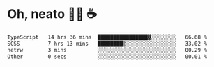 # Oh, neato 🧑‍💻 ☕

<!--START_SECTION:waka-->

```txt
TypeScript   14 hrs 36 mins  ████████████████▓░░░░░░░░   66.68 %
SCSS         7 hrs 13 mins   ████████▒░░░░░░░░░░░░░░░░   33.02 %
netrw        3 mins          ░░░░░░░░░░░░░░░░░░░░░░░░░   00.29 %
Other        0 secs          ░░░░░░░░░░░░░░░░░░░░░░░░░   00.01 %
```

<!--END_SECTION:waka-->
